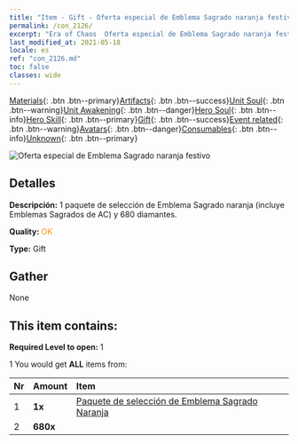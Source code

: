 ```yaml
---
title: "Item - Gift - Oferta especial de Emblema Sagrado naranja festivo"
permalink: /con_2126/
excerpt: "Era of Chaos  Oferta especial de Emblema Sagrado naranja festivo"
last_modified_at: 2021-05-18
locale: es
ref: "con_2126.md"
toc: false
classes: wide
---
```

 [Materials](/ItemsES/){: .btn .btn--primary}[Artifacts](/ItemsES/Artifacts/){: .btn .btn--success}[Unit Soul](/ItemsES/UnitSoul/){: .btn .btn--warning}[Unit Awakening](/ItemsES/UnitAwakening/){: .btn .btn--danger}[Hero Soul](/ItemsES/HeroSoul/){: .btn .btn--info}[Hero Skill](/ItemsES/HeroSkill/){: .btn .btn--primary}[Gift](/ItemsES/Gift/){: .btn .btn--success}[Event related](/ItemsES/Events/){: .btn .btn--warning}[Avatars](/ItemsES/Avatars/){: .btn .btn--danger}[Consumables](/ItemsES/Consumables/){: .btn .btn--info}[Unknown](/ItemsES/Unknown/){: .btn .btn--primary}

 ![Oferta especial de Emblema Sagrado naranja festivo](/images/t/i_907416.png)

## Detalles
 **Descripción:** 1 paquete de selección de Emblema Sagrado naranja (incluye Emblemas Sagrados de AC) y 680 diamantes.

 **Quality:** <span style="color: #FF8C00">OK</span>

 **Type:** Gift

## Gather

  None

## This item contains:

 **Required Level to open:** 1

 1 You would get **ALL** items  from:

  | Nr | Amount |     Item    |
  |:---|:-------|:------------|
  | 1 |  **1x** | [Paquete de selección de Emblema Sagrado Naranja](/ItemsES/con_1943/) |  | 
  | 2 |  **680x** | <i class="fas fa-gem"/> |  | 
